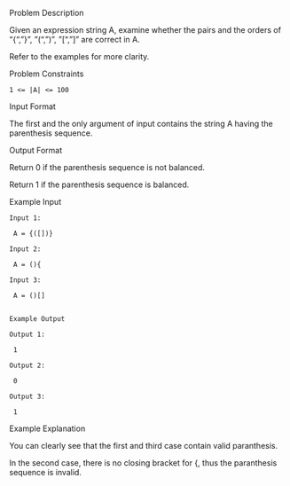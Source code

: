 Problem Description

Given an expression string A, examine whether the pairs and the orders of “{“,”}”, ”(“,”)”, ”[“,”]” are correct in A.

Refer to the examples for more clarity.



Problem Constraints

    1 <= |A| <= 100



Input Format

The first and the only argument of input contains the string A having the parenthesis sequence.



Output Format

Return 0 if the parenthesis sequence is not balanced.

Return 1 if the parenthesis sequence is balanced.



Example Input
    
    Input 1:
    
     A = {([])}
    
    Input 2:
    
     A = (){
    
    Input 3:
    
     A = ()[] 
    
    
    Example Output
    
    Output 1:
    
     1 
    
    Output 2:
    
     0 
    
    Output 3:
    
     1 


Example Explanation

You can clearly see that the first and third case contain valid paranthesis.

In the second case, there is no closing bracket for {, thus the paranthesis sequence is invalid.